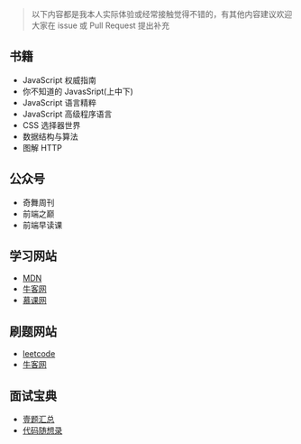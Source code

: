 > 以下内容都是我本人实际体验或经常接触觉得不错的，有其他内容建议欢迎大家在 issue 或 Pull Request 提出补充

## 书籍
* JavaScript 权威指南
* 你不知道的 JavasSript(上中下)
* JavaScript 语言精粹
* JavaScript 高级程序语言
* CSS 选择器世界
* 数据结构与算法
* 图解 HTTP

## 公众号
* 奇舞周刊
* 前端之巅
* 前端早读课

## 学习网站
* [MDN](https://developer.mozilla.org/zh-CN/)
* [牛客网](https://www.nowcoder.com/)
* [慕课网](https://www.imooc.com/)

## 刷题网站
* [leetcode](https://leetcode.com/problemset/all/)
* [牛客网](https://www.nowcoder.com/contestRoom)

## 面试宝典
* [壹题汇总](https://muyiy.cn/question/)
* [代码随想录](https://www.programmercarl.com/)
